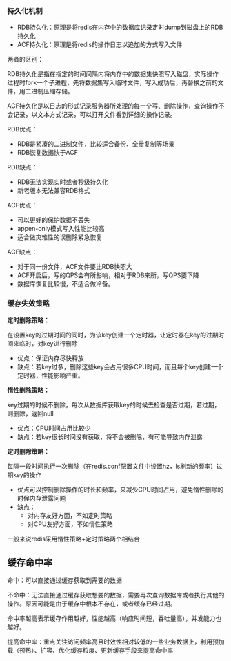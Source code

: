 ### 持久化机制

- RDB持久化：原理是将redis在内存中的数据库记录定时dump到磁盘上的RDB持久化
- ACF持久化：原理是将redis的操作日志以追加的方式写入文件

两者的区别：

RDB持久化是指在指定的时间间隔内将内存中的数据集快照写入磁盘，实际操作过程时fork一个子进程，先将数据集写入临时文件，写入成功后，再替换之前的文件，用二进制压缩存储。

ACF持久化是以日志的形式记录服务器所处理的每一个写、删除操作，查询操作不会记录，以文本方式记录，可以打开文件看到详细的操作记录。

RDB优点：

- RDB是紧凑的二进制文件，比较适合备份、全量复制等场景
- RDB恢复数据快于ACF

RDB缺点：

- RDB无法实现实时或者秒级持久化
- 新老版本无法兼容RDB格式

ACF优点：

- 可以更好的保护数据不丢失
- appen-only模式写入性能比较高
- 适合做灾难性的误删除紧急恢复

ACF缺点：

- 对于同一份文件，ACF文件要比RDB快照大
- ACF开启后，写的QPS会有所影响，相对于RDB来所，写QPS要下降
- 数据库恢复比较慢，不适合做冷备。

### 缓存失效策略

**定时删除策略：**

在设置key的过期时间的同时，为该key创建一个定时器，让定时器在key的过期时间来临时，对key进行删除

- 优点：保证内存尽快释放
- 缺点：若key过多，删除这些key会占用很多CPU时间，而且每个key创建一个定时器，性能影响严重。

**惰性删除策略：**

key过期的时候不删除，每次从数据库获取key的时候去检查是否过期，若过期，则删除，返回null

- 优点：CPU时间占用比较少
- 缺点：若key很长时间没有获取，将不会被删除，有可能导致内存泄露

**定时删除策略：**

每隔一段时间执行一次删除（在redis.conf配置文件中设置hz，ls刷新的频率）过期key的操作

- 优点可以控制删除操作的时长和频率，来减少CPU时间占用，避免惰性删除的时候内存泄露问题
- 缺点：
  - 对内存友好方面，不如定时策略
  - 对CPU友好方面，不如惰性策略

一般来说redis采用惰性策略+定时策略两个相结合

## 缓存命中率

命中：可以直接通过缓存获取到需要的数据

不命中：无法直接通过缓存获取想要的数据，需要再次查询数据库或者执行其他的操作。原因可能是由于缓存中根本不存在，或者缓存已经过期。

命中率越高表示缓存作用越好，性能越高（响应时间短，吞吐量高），并发能力也越好。

提高命中率：重点关注访问频率高且时效性相对较低的一些业务数据上，利用预加载（预热）、扩容、优化缓存粒度、更新缓存手段来提高命中率